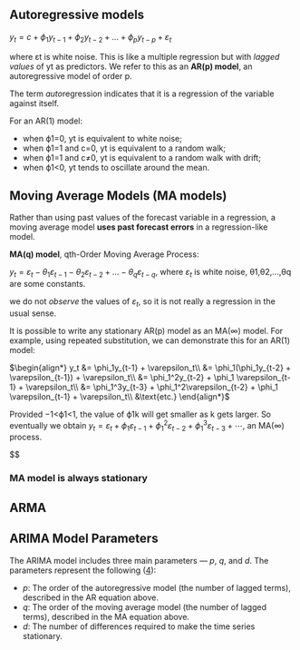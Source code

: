## Autoregressive models

$y_{t} = c + \phi_{1}y_{t-1} + \phi_{2}y_{t-2} + \dots + \phi_{p}y_{t-p} + \varepsilon_{t}$ 

where εt is white noise. This is like a multiple regression but with *lagged values* of yt as predictors. We refer to this as an **AR(p) model**, an autoregressive model of order p.

The term *auto*regression indicates that it is a regression of the variable against itself.



For an AR(1) model:

- when ϕ1=0, yt is equivalent to white noise;
- when ϕ1=1 and c=0, yt is equivalent to a random walk;
- when ϕ1=1 and c≠0, yt is equivalent to a random walk with drift;
- when ϕ1<0, yt tends to oscillate around the mean.



## Moving Average Models (MA models)

Rather than using past values of the forecast variable in a regression, a moving average model **uses past forecast errors** in a regression-like model. 

 **MA(q) model**, qth-Order Moving Average Process:

$y_{t} = \varepsilon_t - \theta_{1}\varepsilon_{t-1} - \theta_{2}\varepsilon_{t-2} + \dots - \theta_{q}\varepsilon_{t-q}$,  where $\varepsilon_t$ is white noise, θ1,θ2,...,θq are some constants.

we do not *observe* the values of $\varepsilon_t$, so it is not really a regression in the usual sense.

It is possible to write any stationary AR(p) model as an MA(∞) model. For example, using repeated substitution, we can demonstrate this for an AR(1) model:

$\begin{align*} y_t &= \phi_1y_{t-1} + \varepsilon_t\\ &= \phi_1(\phi_1y_{t-2} + \varepsilon_{t-1}) + \varepsilon_t\\ &= \phi_1^2y_{t-2} + \phi_1 \varepsilon_{t-1} + \varepsilon_t\\ &= \phi_1^3y_{t-3} + \phi_1^2\varepsilon_{t-2} + \phi_1 \varepsilon_{t-1} + \varepsilon_t\\ &\text{etc.} \end{align*}$

Provided −1<ϕ1<1, the value of ϕ1k will get smaller as k gets larger. So eventually we obtain $y_t = \varepsilon_t + \phi_1 \varepsilon_{t-1} + \phi_1^2 \varepsilon_{t-2} + \phi_1^3 \varepsilon_{t-3} + \cdots,$  an MA(∞) process. 

$$

### MA model is always stationary 







## ARMA

## ARIMA Model Parameters

The ARIMA model includes three main parameters — *p*, *q*, and *d*. The parameters represent the following ([4](https://people.duke.edu/~rnau/411arim.htm)):

- *p*: The order of the autoregressive model (the number of lagged terms), described in the AR equation above.
- *q*: The order of the moving average model (the number of lagged terms), described in the MA equation above.
- *d*: The number of differences required to make the time series stationary.